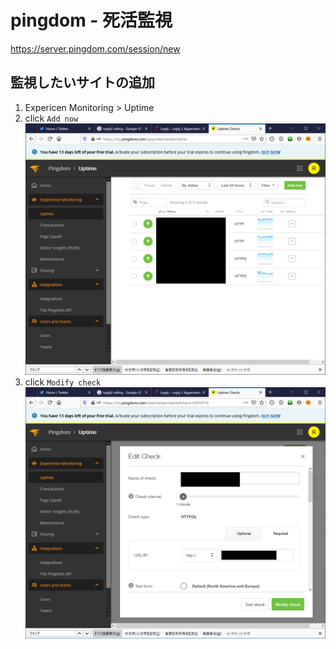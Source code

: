 # pingdom - 死活監視

https://server.pingdom.com/session/new



## 監視したいサイトの追加

1. Expericen Monitoring > Uptime 
1. click `Add now`  
    ![](./file/monitoring_alive_001/pingdom01.png)
1. click `Modify check`  
    ![](./file/monitoring_alive_001/pingdom02.png)